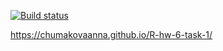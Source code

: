 [![Build status](https://ci.appveyor.com/api/projects/status/97ds1sutehoeynmx?svg=true)](https://ci.appveyor.com/project/ChumakovaAnna/r-hw-6-task-1)

https://chumakovaanna.github.io/R-hw-6-task-1/